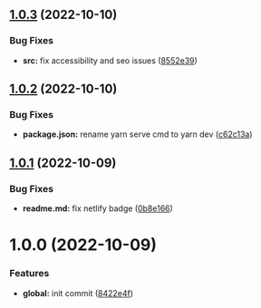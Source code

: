 ## [1.0.3](https://github.com/waldronmatt/resume/compare/v1.0.2...v1.0.3) (2022-10-10)


### Bug Fixes

* **src:** fix accessibility and seo issues ([8552e39](https://github.com/waldronmatt/resume/commit/8552e39bb8002eeb276b923b056d827c551471eb))

## [1.0.2](https://github.com/waldronmatt/resume/compare/v1.0.1...v1.0.2) (2022-10-10)

### Bug Fixes

- **package.json:** rename yarn serve cmd to yarn dev ([c62c13a](https://github.com/waldronmatt/resume/commit/c62c13a2b1c8a5528214836c4592e6c9f0d34add))

## [1.0.1](https://github.com/waldronmatt/resume/compare/v1.0.0...v1.0.1) (2022-10-09)

### Bug Fixes

- **readme.md:** fix netlify badge ([0b8e166](https://github.com/waldronmatt/resume/commit/0b8e1661bf7ceb97828e8e7d8734c7a0208f2875))

# 1.0.0 (2022-10-09)

### Features

- **global:** init commit ([8422e4f](https://github.com/waldronmatt/resume/commit/8422e4fcfded095f56f865bc09d198190d121a7b))
